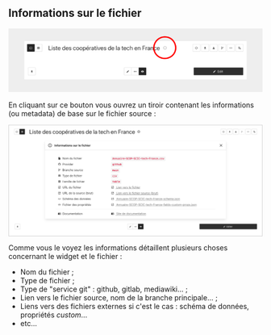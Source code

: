 ## Informations sur le fichier

<div>
  <img
    alt="TUTORIAL-ACTIONS-FILE_INFOS"
    src="https://raw.githubusercontent.com/multi-coop/datami-website-content/main/images/tutorial/commented/tutorial-03.png"
    />
</div>

En cliquant sur ce bouton <span class="icon"><i class="mdi mdi-information-outline"></i></span> vous ouvrez un tiroir contenant les informations (ou metadata) de base sur le fichier source :

<div style="border: thin solid lightgrey;">
  <img
    alt="ACTIONS-FILE_INFOS-DIALOG"
    src="https://raw.githubusercontent.com/multi-coop/datami-website-content/main/images/tutorial/actions-file_infos.png"
    />
</div>

Comme vous le voyez les informations détaillent plusieurs choses concernant le widget et le fichier :

- Nom du fichier ;
- Type de fichier ;
- Type de "service git" : github, gitlab, mediawiki... ;
- Lien vers le fichier source, nom de la branche principale... ;
- Liens vers des fichiers externes si c'est le cas : schéma de données, propriétés _custom_...
- etc...
